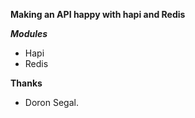 **Making an API happy with hapi and Redis**

***Modules***

- Hapi
- Redis

****Thanks****
 - Doron Segal.